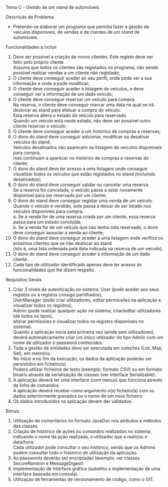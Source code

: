 Tema C – Gestão de um stand de automóveis

Descrição do Problema  
- Pretende-se elaborar um programa que permita fazer a gestão de veículos disponíveis,
  de vendas e de clientes de um stand de automóveis.

Funcionalidades a incluir
1. Deve ser possível a criação de novos clientes. Este registo deve ser feito pelo próprio cliente.  
   Assuma que todos os clientes são registados no programa, não sendo possível realizar vendas a um cliente não registado;
2. O cliente deve conseguir aceder ao seu perfil, onde pode ver a sua informação e onde a pode modificar;
3. O cliente deve conseguir aceder à listagem de veículos, e deve conseguir ver a informação de um dado veículo;
4. O cliente deve conseguir reservar um veículo para compra.  
   Na reserva, o cliente deve conseguir marcar uma data na qual se irá deslocar ao stand para efetuar a compra do veículo.  
   Esta reserva altera o estado do veículo para reservado.  
   Quando um veículo está neste estado, não deve ser possível outro cliente reservar o veículo;
5. O cliente deve conseguir aceder a um histórico de compras e reservas;
6. O dono do stand deve conseguir adicionar, modificar ou desativar veículos do stand.  
   Veículos desativados não aparecem na listagem de veículos disponíveis para compra,  
   mas continuam a aparecer no histórico de compras e reservas do cliente;
7. O dono do stand deve ter acesso a uma listagem onde consegue visualizar todos os veículos que estão registados no stand (incluindo desativados);
8. O dono do stand deve conseguir validar ou cancelar uma reserva.  
   Se a reserva for cancelada, o veículo passa a estar novamente disponível para ser reservado por um cliente;
9. O dono do stand deve conseguir registar uma venda de um veículo.  
   Quando o veículo é vendido, este passa a deixar de ser listado nos veículos disponíveis para compra.  
      a. Se a venda for de uma reserva criada por um cliente, essa reserva passa para um estado concluída;  
      b. Se a venda for de um veículo que não tenha sido reservado, o dono deve conseguir associar a venda ao cliente;
10. O dono do stand deve conseguir aceder a uma listagem onde verifica os próximos clientes que se irão deslocar ao stand  
    (isto é, uma lista ordenada pela data indicada na reserva de um veículo);
11. O dono do stand deve conseguir aceder à informação de um dado cliente.
12. Cada tipo de utilizador identificado apenas deve ter acesso às funcionalidades que lhe dizem respeito.

Requisitos Gerais  
1. Criar 3 níveis de autenticação no sistema: User (pode aceder aos seus registos ou a registos consigo partilhados);  
   UserManager (pode criar utilizadores, editar permissões na aplicação e visualizar todos os registos);  
   Admin (pode realizar qualquer ação no sistema; criar/editar utilizadores (de todos os tipos),  
   alterar permissões e visualizar todos os registos disponíveis no sistema).  
   Quando a aplicação inicia pela primeira vez (ainda sem utilizadores),  
   deverá automaticamente criar um único utilizador do tipo Admin com um nome de utilizador e password conhecidos.
2. Toda a gestão de entidades deve ser executada em coleções (List, Map, Set), em memória.  
   No início e no fim da execução, os dados da aplicação poderão ser persistidos em ficheiro(s).  
   Poderá utilizar ficheiros de texto (exemplo: formato CSV) ou em formato binário através da serialização de classes (ver interface Serializable).
3. A aplicação deverá ter uma interface (com menus) que funciona através da linha de comandos.  
   A aplicação deverá receber como argumento o(s) ficheiro(s) com os dados anteriormente gravados ou o nome de um novo ficheiro.
4. Os dados introduzidos na aplicação devem der validados.

Bónus:
1. Utilização de comentários no formato JavaDoc nos atributos e métodos das classes.
2. Criação de histórico de ações ou comandos realizados no sistema, indicando o nome da ação realizada,
   o utilizador que a realizou e data/hora.  
   Cada utilizador pode consultar o seu histórico, sendo que os Admins podem consultar todo o histórico de utilização da aplicação.
3. As passwords deverão ser encriptadas (exemplo: ver classes SecureRandom e MessageDigest)
4. Implementação de interface gráfica (substitui a implementação de uma interface baseada em consola).
5. Utilização de ferramentas de versionamento de código, como o GIT.